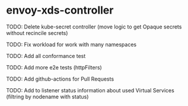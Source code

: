 # envoy-xds-controller

TODO: Delete kube-secret controller (move logic to get Opaque secrets without recincile secrets)

TODO: Fix workload for work with many namespaces

TODO: Add all conformance test

TODO: Add more e2e tests (httpFilters)

TODO: Add github-actions for Pull Requests

TODO: Add to listener status information about used Virtual Services (filtring by nodename with status)